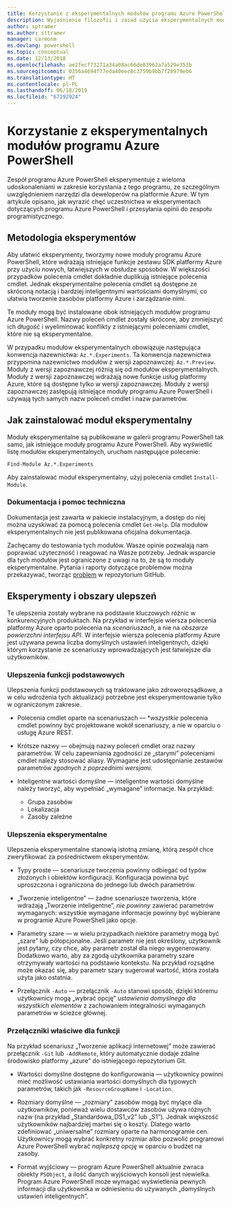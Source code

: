 ```yaml
---
title: Korzystanie z eksperymentalnych modułów programu Azure PowerShell
description: Wyjaśnienie filozofii i zasad użycia eksperymentalnych modułów programu Azure PowerShell.
author: sptramer
ms.author: sttramer
manager: carmonm
ms.devlang: powershell
ms.topic: conceptual
ms.date: 12/13/2018
ms.openlocfilehash: ae2fecf73271a34a08ac66de03962a7a529e353b
ms.sourcegitcommit: 0356a4694f77eda40eec8c3759b9bb7f28979eb6
ms.translationtype: HT
ms.contentlocale: pl-PL
ms.lasthandoff: 06/18/2019
ms.locfileid: "67192924"
---
```

# <a name="use-experimental-azure-powershell-modules"></a>Korzystanie z eksperymentalnych modułów programu Azure PowerShell

Zespół programu Azure PowerShell eksperymentuje z wieloma udoskonaleniami w zakresie korzystania z tego programu, ze szczególnym uwzględnieniem narzędzi dla deweloperów na platformie Azure. W tym artykule opisano, jak wyrazić chęć uczestnictwa w eksperymentach dotyczących programu Azure PowerShell i przesyłania opinii do zespołu programistycznego.

## <a name="experimentation-methodology"></a>Metodologia eksperymentów

Aby ułatwić eksperymenty, tworzymy nowe moduły programu Azure PowerShell, które wdrażają istniejące funkcje zestawu SDK platformy Azure przy użyciu nowych, łatwiejszych w obsłudze sposobów. W większości przypadków polecenia cmdlet dokładnie duplikują istniejące polecenia cmdlet. Jednak eksperymentalne polecenia cmdlet są dostępne ze skróconą notacją i bardziej inteligentnymi wartościami domyślnymi, co ułatwia tworzenie zasobów platformy Azure i zarządzanie nimi.

Te moduły mogą być instalowane obok istniejących modułów programu Azure PowerShell. Nazwy poleceń cmdlet zostały skrócone, aby zmniejszyć ich długość i wyeliminować konflikty z istniejącymi poleceniami cmdlet, które nie są eksperymentalne.

W przypadku modułów eksperymentalnych obowiązuje następująca konwencja nazewnictwa: `Az.*.Experiments`. Ta konwencja nazewnictwa przypomina nazewnictwo modułów z wersji zapoznawczej: `Az.*.Preview`. Moduły z wersji zapoznawczej różnią się od modułów eksperymentalnych. Moduły z wersji zapoznawczej wdrażają nowe funkcje usług platformy Azure, które są dostępne tylko w wersji zapoznawczej. Moduły z wersji zapoznawczej zastępują istniejące moduły programu Azure PowerShell i używają tych samych nazw poleceń cmdlet i nazw parametrów.

## <a name="how-to-install-an-experimental-module"></a>Jak zainstalować moduł eksperymentalny

Moduły eksperymentalne są publikowane w galerii programu PowerShell tak samo, jak istniejące moduły programu Azure PowerShell. Aby wyświetlić listę modułów eksperymentalnych, uruchom następujące polecenie:

```azurepowershell-interactive
Find-Module Az.*.Experiments
```

Aby zainstalować moduł eksperymentalny, użyj polecenia cmdlet `Install-Module`.

### <a name="documentation-and-support"></a>Dokumentacja i pomoc techniczna

Dokumentacja jest zawarta w pakiecie instalacyjnym, a dostęp do niej można uzyskiwać za pomocą polecenia cmdlet `Get-Help`. Dla modułów eksperymentalnych nie jest publikowana oficjalna dokumentacja.

Zachęcamy do testowania tych modułów. Wasze opinie pozwalają nam poprawiać użyteczność i reagować na Wasze potrzeby. Jednak wsparcie dla tych modułów jest ograniczone z uwagi na to, że są to moduły eksperymentalne. Pytania i raporty dotyczące problemów można przekazywać, tworząc [problem](https://github.com/Azure/azure-powershell/issues) w repozytorium GitHub.

## <a name="experiments-and-areas-of-improvement"></a>Eksperymenty i obszary ulepszeń

Te ulepszenia zostały wybrane na podstawie kluczowych różnic w konkurencyjnych produktach. Na przykład w interfejsie wiersza polecenia platformy Azure oparto polecenia na _scenariuszach_, a nie na _obszarze powierzchni interfejsu API_.
W interfejsie wiersza polecenia platformy Azure jest używana pewna liczba domyślnych ustawień inteligentnych, dzięki którym korzystanie ze scenariuszy wprowadzających jest łatwiejsze dla użytkowników.

### <a name="core-improvements"></a>Ulepszenia funkcji podstawowych

Ulepszenia funkcji podstawowych są traktowane jako zdroworozsądkowe, a w celu wdrożenia tych aktualizacji potrzebne jest eksperymentowanie tylko w ograniczonym zakresie.

- Polecenia cmdlet oparte na scenariuszach — **wszystkie* polecenia cmdlet powinny być projektowane wokół scenariuszy, a nie w oparciu o usługę Azure REST.

- Krótsze nazwy — obejmują nazwy poleceń cmdlet oraz nazwy parametrów.
  W celu zapewniania zgodności ze „starymi” poleceniami cmdlet należy stosować aliasy. Wymagane jest udostępnianie zestawów parametrów _zgodnych z poprzednimi wersjami_.

- Inteligentne wartości domyślne — inteligentne wartości domyślne należy tworzyć, aby wypełniać „wymagane” informacje. Na przykład:
  - Grupa zasobów
  - Lokalizacja
  - Zasoby zależne

### <a name="experimental-improvements"></a>Ulepszenia eksperymentalne

Ulepszenia eksperymentalne stanowią istotną zmianę, którą zespół chce zweryfikować za pośrednictwem eksperymentów.

- Typy proste — scenariusze tworzenia powinny odbiegać od typów złożonych i obiektów konfiguracji. Konfiguracja powinna być uproszczona i ograniczona do jednego lub dwóch parametrów.

- „Tworzenie inteligentne” — żadne scenariusze tworzenia, które wdrażają „Tworzenie inteligentne”, _nie powinny_ zawierać parametrów wymaganych: wszystkie wymagane informacje powinny być wybierane w programie Azure PowerShell jako opcje.

- Parametry szare — w wielu przypadkach niektóre parametry mogą być „szare” lub półopcjonalne. Jeśli parametr nie jest określony, użytkownik jest pytany, czy chce, aby parametr został dla niego wygenerowany. Dodatkowo warto, aby za zgodą użytkownika parametry szare otrzymywały wartości na podstawie kontekstu.
  Na przykład rozsądne może okazać się, aby parametr szary sugerował wartość, która została użyta jako ostatnia.

- Przełącznik `-Auto` — przełącznik `-Auto` stanowi sposób, dzięki któremu użytkownicy mogą „wybrać opcję” _ustawienia domyślnego dla wszystkich elementów_ z zachowaniem integralności wymaganych parametrów w ścieżce głównej.

### <a name="feature-specific-switches"></a>Przełączniki właściwe dla funkcji

Na przykład scenariusz „Tworzenie aplikacji internetowej” może zawierać przełącznik `-Git` lub `-AddRemote`, który automatycznie dodaje zdalne środowisko platformy „azure” do istniejącego repozytorium Git.

- Wartości domyślne dostępne do konfigurowania — użytkownicy powinni mieć możliwość ustawiania wartości domyślnych dla typowych parametrów, takich jak `-ResourceGroupName` i `-Location`.

- Rozmiary domyślne — „rozmiary” zasobów mogą być mylące dla użytkowników, ponieważ wielu dostawców zasobów używa różnych nazw (na przykład „Standardowa\_DS1\_v2” lub „S1”). Jednak większość użytkowników najbardziej martwi się o koszty. Dlatego warto zdefiniować „uniwersalne” rozmiary oparte na harmonogramie cen. Użytkownicy mogą wybrać konkretny rozmiar albo pozwolić programowi Azure PowerShell wybrać _najlepszą opcję_ w oparciu o budżet na zasoby.

- Format wyjściowy — program Azure PowerShell aktualnie zwraca obiekty `PSObject`, a ilość danych wyjściowych konsoli jest niewielka. Program Azure PowerShell może wymagać wyświetlenia pewnych informacji dla użytkownika w odniesieniu do używanych „domyślnych ustawień inteligentnych”.
